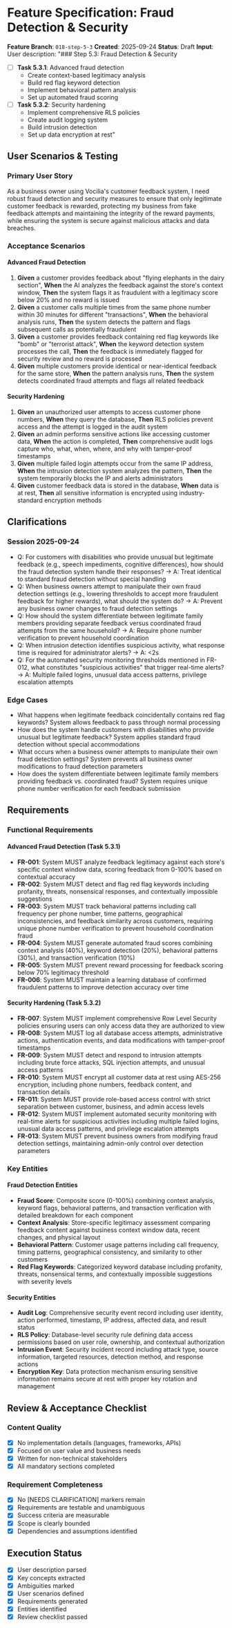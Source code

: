 # Feature Specification: Fraud Detection & Security

**Feature Branch**: `018-step-5-3` **Created**: 2025-09-24 **Status**: Draft
**Input**: User description: "### Step 5.3: Fraud Detection & Security

- [ ] **Task 5.3.1**: Advanced fraud detection
  - Create context-based legitimacy analysis
  - Build red flag keyword detection
  - Implement behavioral pattern analysis
  - Set up automated fraud scoring
- [ ] **Task 5.3.2**: Security hardening
  - Implement comprehensive RLS policies
  - Create audit logging system
  - Build intrusion detection
  - Set up data encryption at rest"

## User Scenarios & Testing

### Primary User Story

As a business owner using Vocilia's customer feedback system, I need robust
fraud detection and security measures to ensure that only legitimate customer
feedback is rewarded, protecting my business from fake feedback attempts and
maintaining the integrity of the reward payments, while ensuring the system is
secure against malicious attacks and data breaches.

### Acceptance Scenarios

#### Advanced Fraud Detection

1. **Given** a customer provides feedback about "flying elephants in the dairy
   section", **When** the AI analyzes the feedback against the store's context
   window, **Then** the system flags it as fraudulent with a legitimacy score
   below 20% and no reward is issued
2. **Given** a customer calls multiple times from the same phone number within
   30 minutes for different "transactions", **When** the behavioral analysis
   runs, **Then** the system detects the pattern and flags subsequent calls as
   potentially fraudulent
3. **Given** a customer provides feedback containing red flag keywords like
   "bomb" or "terrorist attack", **When** the keyword detection system processes
   the call, **Then** the feedback is immediately flagged for security review
   and no reward is processed
4. **Given** multiple customers provide identical or near-identical feedback for
   the same store, **When** the pattern analysis runs, **Then** the system
   detects coordinated fraud attempts and flags all related feedback

#### Security Hardening

1. **Given** an unauthorized user attempts to access customer phone numbers,
   **When** they query the database, **Then** RLS policies prevent access and
   the attempt is logged in the audit system
2. **Given** an admin performs sensitive actions like accessing customer data,
   **When** the action is completed, **Then** comprehensive audit logs capture
   who, what, when, where, and why with tamper-proof timestamps
3. **Given** multiple failed login attempts occur from the same IP address,
   **When** the intrusion detection system analyzes the pattern, **Then** the
   system temporarily blocks the IP and alerts administrators
4. **Given** customer feedback data is stored in the database, **When** data is
   at rest, **Then** all sensitive information is encrypted using
   industry-standard encryption methods

## Clarifications

### Session 2025-09-24

- Q: For customers with disabilities who provide unusual but legitimate feedback
  (e.g., speech impediments, cognitive differences), how should the fraud
  detection system handle their responses? → A: Treat identical to standard
  fraud detection without special handling
- Q: When business owners attempt to manipulate their own fraud detection
  settings (e.g., lowering thresholds to accept more fraudulent feedback for
  higher rewards), what should the system do? → A: Prevent any business owner
  changes to fraud detection settings
- Q: How should the system differentiate between legitimate family members
  providing separate feedback versus coordinated fraud attempts from the same
  household? → A: Require phone number verification to prevent household
  coordination
- Q: When intrusion detection identifies suspicious activity, what response time
  is required for administrator alerts? → A: <2s
- Q: For the automated security monitoring thresholds mentioned in FR-012, what
  constitutes "suspicious activities" that trigger real-time alerts? → A:
  Multiple failed logins, unusual data access patterns, privilege escalation
  attempts

### Edge Cases

- What happens when legitimate feedback coincidentally contains red flag
  keywords? System allows feedback to pass through normal processing
- How does the system handle customers with disabilities who provide unusual but
  legitimate feedback? System applies standard fraud detection without special
  accommodations
- What occurs when a business owner attempts to manipulate their own fraud
  detection settings? System prevents all business owner modifications to fraud
  detection parameters
- How does the system differentiate between legitimate family members providing
  feedback vs. coordinated fraud? System requires unique phone number
  verification for each feedback submission

## Requirements

### Functional Requirements

#### Advanced Fraud Detection (Task 5.3.1)

- **FR-001**: System MUST analyze feedback legitimacy against each store's
  specific context window data, scoring feedback from 0-100% based on contextual
  accuracy
- **FR-002**: System MUST detect and flag red flag keywords including profanity,
  threats, nonsensical responses, and contextually impossible suggestions
- **FR-003**: System MUST track behavioral patterns including call frequency per
  phone number, time patterns, geographical inconsistencies, and feedback
  similarity across customers, requiring unique phone number verification to
  prevent household coordination fraud
- **FR-004**: System MUST generate automated fraud scores combining context
  analysis (40%), keyword detection (20%), behavioral patterns (30%), and
  transaction verification (10%)
- **FR-005**: System MUST prevent reward processing for feedback scoring below
  70% legitimacy threshold
- **FR-006**: System MUST maintain a learning database of confirmed fraudulent
  patterns to improve detection accuracy over time

#### Security Hardening (Task 5.3.2)

- **FR-007**: System MUST implement comprehensive Row Level Security policies
  ensuring users can only access data they are authorized to view
- **FR-008**: System MUST log all database access attempts, administrative
  actions, authentication events, and data modifications with tamper-proof
  timestamps
- **FR-009**: System MUST detect and respond to intrusion attempts including
  brute force attacks, SQL injection attempts, and unusual access patterns
- **FR-010**: System MUST encrypt all customer data at rest using AES-256
  encryption, including phone numbers, feedback content, and transaction details
- **FR-011**: System MUST provide role-based access control with strict
  separation between customer, business, and admin access levels
- **FR-012**: System MUST implement automated security monitoring with real-time
  alerts for suspicious activities including multiple failed logins, unusual
  data access patterns, and privilege escalation attempts
- **FR-013**: System MUST prevent business owners from modifying fraud detection
  settings, maintaining admin-only control over detection parameters

### Key Entities

#### Fraud Detection Entities

- **Fraud Score**: Composite score (0-100%) combining context analysis, keyword
  flags, behavioral patterns, and transaction verification with detailed
  breakdown for each component
- **Context Analysis**: Store-specific legitimacy assessment comparing feedback
  content against business context window data, recent changes, and physical
  layout
- **Behavioral Pattern**: Customer usage patterns including call frequency,
  timing patterns, geographical consistency, and similarity to other customers
- **Red Flag Keywords**: Categorized keyword database including profanity,
  threats, nonsensical terms, and contextually impossible suggestions with
  severity levels

#### Security Entities

- **Audit Log**: Comprehensive security event record including user identity,
  action performed, timestamp, IP address, affected data, and result status
- **RLS Policy**: Database-level security rule defining data access permissions
  based on user role, ownership, and contextual authorization
- **Intrusion Event**: Security incident record including attack type, source
  information, targeted resources, detection method, and response actions
- **Encryption Key**: Data protection mechanism ensuring sensitive information
  remains secure at rest with proper key rotation and management

## Review & Acceptance Checklist

### Content Quality

- [x] No implementation details (languages, frameworks, APIs)
- [x] Focused on user value and business needs
- [x] Written for non-technical stakeholders
- [x] All mandatory sections completed

### Requirement Completeness

- [x] No [NEEDS CLARIFICATION] markers remain
- [x] Requirements are testable and unambiguous
- [x] Success criteria are measurable
- [x] Scope is clearly bounded
- [x] Dependencies and assumptions identified

## Execution Status

- [x] User description parsed
- [x] Key concepts extracted
- [x] Ambiguities marked
- [x] User scenarios defined
- [x] Requirements generated
- [x] Entities identified
- [x] Review checklist passed

